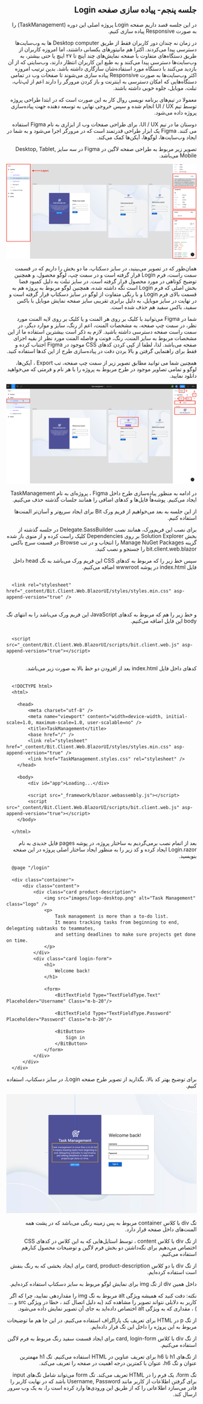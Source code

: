 
<div dir="rtl">
  
## جلسه پنجم- پیاده سازی صفحه Login
  
در این جلسه قصد داریم صفحه Login پروژه اصلی این دوره (TaskManagement) را به صورت Responsive پیاده سازی کنیم.

در زمان نه چندان دور کاربران فقط از طریق Desktop computer ها به وب‌سایت‌ها دسترسی پیدا می‌کردند. اکثرا هم مانیتورهای یکسانی داشتند، اما امروزه کاربران از طریق دستگاه‌های متفاوت با صفحه نمایش‌های چند اینچ تا ۲۷ اینچ یا حتی بیشتر، به وب‌سایت‌ها دسترسی پیدا می‌کنند و به طبع این کاربران انتظار دارند، وب‌‌سایتی که از آن بازدید می‌کنند با دستگاه مورد استفاده‌شان سازگاری داشته باشد. بدین ترتیب امروزه اکثر وب‌سایت‌ها به صورت Responsive پیاده سازی می‌شوند تا صفحات وب در تمامی دستگاه‌هایی که امکان دسترسی به اینترنت و باز کردن مرورگر را دارند اعم از لپ‌تاپ، تبلت، موبایل، جلوه خوبی داشته باشند.

معمولا در تیم‌های برنامه نویسی روال کار به این صورت است که در ابتدا طراحی پروژه توسط تیم UI / UX انجام شده و سپس خروجی نهایی به توسعه دهنده جهت پیاده‌سازی پروژه داده می‌شود.

دوستان ما در تیم UI / UX، برای طراحی صفحات وب از ابزاری به نام Figma استفاده می کنند. Figma یک ابزار طراحی قدرتمند است که در مرورگر اجرا می‌شود و به شما در ایجاد وب‌سایت‌ها، لوگوها، آیکن‌ها کمک می‌کند.

تصویر زیر مربوط به طراحی صفحه لاگین در Figma در سه سایز Desktop, Tablet, Mobile می‌باشد.

<img src="images/img-1.png" />
  
همان‌طور که در تصویر می‌بینید، در سایز دسکتاپ، ما دو بخش را داریم که در قسمت سمت راست، فرم Login  قرار گرفته  است و در سمت چپ، لوگو محصول، و همچنین توضیح کوتاهی در مورد محصول قرار گرفته است. در سایز تبلت به دلیل کمبود فضا بخش اصلی که فرم Login است نگه داشته شده، همچنین لوگو مربوط به پروژه هم به قسمت بالای فرم Login و با رنگی متفاوت از لوگو در سایز دسکتاپ قرار گرفته است و در نهایت در سایز موبایل، به دلیل برابری تقریبی سایز صفحه نمایش موبایل با باکس سفید، باکس سفید هم حذف شده است.

شما در Figma  می‌توانید با کلیک بر روی هر المنت و یا کلیک بر روی لایه المنت مورد نظر، در سمت چپ صفحه، به مشخصات المنت، اعم از رنگ، سایز و موارد دیگر، در سمت راست صفحه دسترسی داشته باشید.
لازم به ذکر است بیشترین استفاده ما از این مشخصات مربوط به سایز المنت، رنگ، فونت و فاصله المنت مورد نظر از بقیه اجزای صفحه می‌باشد. لذا، لطفا از کپی کردن کدهای CSS موجود در Figma اجتناب کرده و فقط برای راهنمایی گرفتن و بالا بردن دقت در پیاده‌سازی طرح از این کدها استفاده کنید.
  
همچنین شما می توانید مطابق تصویر زیر از سمت چپ صفحه، تب Export ، آیکن‌ها، لوگو و تمامی تصاویر موجود در طرح مربوط به پروژه را با هر نام و فرمتی که می‌خواهید دانلود نمایید. 

  
<img src="images/img-2.png" />
 
در ادامه به منظور پیاده‌سازی طرح داخل Figma ، پروژه‌ای به نام  TaskManagement ایجاد می‌کنیم. پوشه‌هاُ فایل‌ها و کدهای اضافی را همانند جلسات گذشته حذف می‌کنیم.

از این جلسه به بعد می‌خواهیم از فریم ورک ‌Bit برای ایجاد سریع‌تر و آسان‌تر المنت‌ها استفاده کنیم. 


برای نصب این فریم‌ورک، همانند نصب Delegate.SassBuilder در جلسه گذشته از بخش Solution Explorer بر روی Dependencies کلیک راست کرده و از منوی باز شده گزینه Manage NuGet Packages را انتخاب و در تب ‌Browse در قسمت سرچ باکس bit.client.web.blazor را جستجو و نصب کنید.

سپس خط زیر را که مربوط به کدهای CSS این فریم ورک می‌باشد به تگ head  داخل فایل index.html در پوشه wwwroot اضافه می‌کنیم.
  
  <div dir="ltr">

  ```razor
    
    <link rel="stylesheet" href="_content/Bit.Client.Web.BlazorUI/styles/styles.min.css" asp-append-version="true" />
    
  ``` 
  </div>

و خط زیر را هم که مربوط به کدهای JavaScript این فریم ورک می‌باشد را به انتهای تگ body این فایل اضافه می‌کنیم.  
 
  <div dir="ltr">

  ```razor
    
    <script src="_content/Bit.Client.Web.BlazorUI/scripts/bit.client.web.js" asp-append-version="true"></script>
    
  ``` 
  </div>

کدهای داخل فایل index.html  بعد از افزودن دو خط بالا به صورت زیر می‌باشد.

 <div dir="ltr">

  ```razor
    
    <!DOCTYPE html>
    <html>

      <head>
          <meta charset="utf-8" />
          <meta name="viewport" content="width=device-width, initial-scale=1.0, maximum-scale=1.0, user-scalable=no" />
          <title>TaskManagement</title>
          <base href="/" />
          <link rel="stylesheet" href="_content/Bit.Client.Web.BlazorUI/styles/styles.min.css" asp-append-version="true" />
          <link href="TaskManagement.styles.css" rel="stylesheet" />
      </head>

      <body>
          <div id="app">Loading...</div>

          <script src="_framework/blazor.webassembly.js"></script>
          <script src="_content/Bit.Client.Web.BlazorUI/scripts/bit.client.web.js" asp-append-version="true"></script>
      </body>

    </html>

  ``` 
  </div>

بعد از اتمام نصب برمی‌گردیم به ساختار پروژه، در پوشه pages  فایل جدیدی به نام Login.razor ایجاد کرده و کد زیر را به منظور ایجاد ساختار اصلی پروژه در این صفحه بنویسید. 

  
  
  <div dir="ltr">

  ```razor
    @page "/login"

    <div class="container">
        <div class="content">
            <div class="card product-description">
                <img src="images/logo-desktop.png" alt="Task Management" class="logo" />
                <p>
                    Task management is more than a to-do list.
                    It means tracking tasks from beginning to end, delegating subtasks to teammates,
                    and setting deadlines to make sure projects get done on time.
                </p>
            </div>
            <div class="card login-form">
                <h1>
                    Welcome back!
                </h1>

                <form>
                    <BitTextField Type="TextFieldType.Text" Placeholder="Username" Class="m-b-20"/>

                    <BitTextField Type="TextFieldType.Password" Placeholder="Password" Class="m-b-20"/>

                    <BitButton>
                        Sign in
                    </BitButton>
                </form>
            </div>
        </div>
    </div>

  ``` 
  </div>
  
  برای توضیح بهتر کد بالا، بگذارید از تصویر طرح صفحه Login، در سایز دسکتاپ، استفاده کنیم.

<img src="images/img-3.png" width="700px" />

تگ div  با کلاس container مربوط به پس زمینه رنگی می‌باشد که در پشت همه المنت‌های داخل صفحه قرار دارد.

از تگ div با  کلاس content ، توسط استایل‌هایی که به این کلاس در کدهای CSS اختصاص می‌دهیم برای نگه‌داشتن دو بخش فرم لاگین و توضیحات محصول کنارهم استفاده می‌کنیم.

از تگ div با دو کلاس card, product-description  برای ایجاد بخشی که به رنگ بنفش است استفاده کرده‌ایم.

داخل همین div از تگ img برای نمایش لوگو مربوط به سایز دسکتاپ استفاده کرده‌ایم. 

نکته: دقت کنید که همیشه ویژگی alt مربوط به تگ img را مقداردهی نمایید، چرا که اگر کاربر به دلایلی نتواند تصویر را مشاهده کند (به دلیل اتصال کند ، خطا در ویژگی src و … ) ، مقداری که به ویژگی alt اختصاص داده‌اید به جای آن تصویر نمایش داده می‌شود.

از تگ p در HTML  برای تعریف یک پاراگراف استفاده می‌کنیم. در این جا هم ما توضیحات مربوط به این پروژه را داخل این تگ قرار داده‌ایم.

از تگ div با کلاس card, login-form  برای ایجاد قسمت سفید رنگ مربوط به فرم لاگین استفاده می‌کنیم.

از تگ‌های h1 تا h6 برای تعریف عناوین در HTML استفاده می‌کنیم. تگ h1  مهمترین عنوان و تگ h6، عنوان با کمترین درجه اهمیت در صفحه را تعریف می‌کند.

تگ form،  یک فرم را در HTML  تعریف می‌کند. تگ form می‌تواند شامل تگ‌های input برای گرفتن اطلاعات از کاربر مانند Username, Password باشد که در نهایت کاربر را قادر می‌سازد اطلاعاتی را که از طریق این ورودی‌ها وارد کرده است را، به یک وب سرور ارسال کند. 
  
</div>

